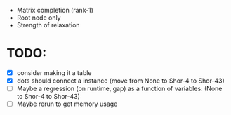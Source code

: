 - Matrix completion (rank-1)
- Root node only
- Strength of relaxation

# TODO:

- [x] consider making it a table
- [x] dots should connect a instance (move from None to Shor-4 to Shor-43)
- [ ] Maybe a regression (on runtime, gap) as a function of variables: (None to Shor-4 to Shor-43)
- [ ] Maybe rerun to get memory usage